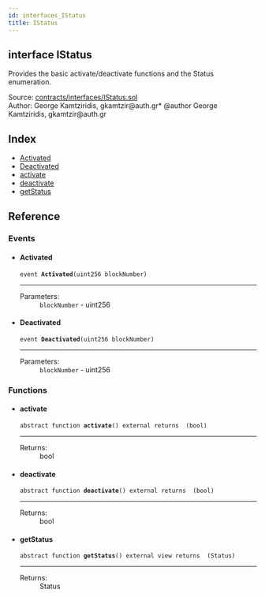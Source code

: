 ```yaml
---
id: interfaces_IStatus
title: IStatus
---
```


<div class="contract-doc"><div class="contract"><h2 class="contract-header"><span class="contract-kind">interface</span> IStatus</h2><p class="description">Provides the basic activate/deactivate functions and the Status enumeration.</p><div class="source">Source: <a href="https://github.com/gkamtzir/Ethereum-ICO-Diploma-Thesis/blob/v1.0.0/contracts/interfaces/IStatus.sol" target="_blank">contracts/interfaces/IStatus.sol</a></div><div class="author">Author: George Kamtziridis, gkamtzir@auth.gr* @author George Kamtziridis, gkamtzir@auth.gr</div></div><div class="index"><h2>Index</h2><ul><li><a href="interfaces_IStatus.html#Activated">Activated</a></li><li><a href="interfaces_IStatus.html#Deactivated">Deactivated</a></li><li><a href="interfaces_IStatus.html#activate">activate</a></li><li><a href="interfaces_IStatus.html#deactivate">deactivate</a></li><li><a href="interfaces_IStatus.html#getStatus">getStatus</a></li></ul></div><div class="reference"><h2>Reference</h2><div class="events"><h3>Events</h3><ul><li><div class="item event"><span id="Activated" class="anchor-marker"></span><h4 class="name">Activated</h4><div class="body"><code class="signature">event <strong>Activated</strong><span>(uint256 blockNumber) </span></code><hr/><dl><dt><span class="label-parameters">Parameters:</span></dt><dd><div><code>blockNumber</code> - uint256</div></dd></dl></div></div></li><li><div class="item event"><span id="Deactivated" class="anchor-marker"></span><h4 class="name">Deactivated</h4><div class="body"><code class="signature">event <strong>Deactivated</strong><span>(uint256 blockNumber) </span></code><hr/><dl><dt><span class="label-parameters">Parameters:</span></dt><dd><div><code>blockNumber</code> - uint256</div></dd></dl></div></div></li></ul></div><div class="functions"><h3>Functions</h3><ul><li><div class="item function"><span id="activate" class="anchor-marker"></span><h4 class="name">activate</h4><div class="body"><code class="signature"><span>abstract </span>function <strong>activate</strong><span>() </span><span>external </span><span>returns  (bool) </span></code><hr/><dl><dt><span class="label-return">Returns:</span></dt><dd>bool</dd></dl></div></div></li><li><div class="item function"><span id="deactivate" class="anchor-marker"></span><h4 class="name">deactivate</h4><div class="body"><code class="signature"><span>abstract </span>function <strong>deactivate</strong><span>() </span><span>external </span><span>returns  (bool) </span></code><hr/><dl><dt><span class="label-return">Returns:</span></dt><dd>bool</dd></dl></div></div></li><li><div class="item function"><span id="getStatus" class="anchor-marker"></span><h4 class="name">getStatus</h4><div class="body"><code class="signature"><span>abstract </span>function <strong>getStatus</strong><span>() </span><span>external </span><span>view </span><span>returns  (Status) </span></code><hr/><dl><dt><span class="label-return">Returns:</span></dt><dd>Status</dd></dl></div></div></li></ul></div></div></div>
